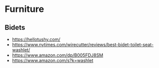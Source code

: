 # Furniture


## Bidets

* https://hellotushy.com/
* https://www.nytimes.com/wirecutter/reviews/best-bidet-toilet-seat-washlet/
* https://www.amazon.com/dp/B005FDJ8SM
* https://www.amazon.com/s?k=washlet

